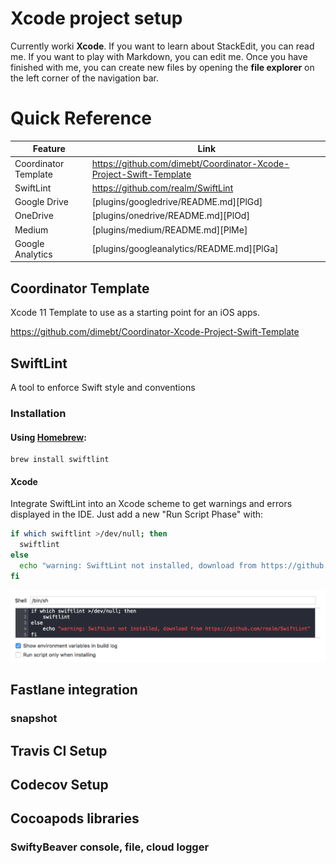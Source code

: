 # Xcode project setup

Currently worki **Xcode**. If you want to learn about StackEdit, you can read me. If you want to play with Markdown, you can edit me. Once you have finished with me, you can create new files by opening the **file explorer** on the left corner of the navigation bar.


# Quick Reference
| Feature | Link |
| ------ | ------ |
| Coordinator Template | https://github.com/dimebt/Coordinator-Xcode-Project-Swift-Template |
| SwiftLint | https://github.com/realm/SwiftLint |
| Google Drive | [plugins/googledrive/README.md][PlGd] |
| OneDrive | [plugins/onedrive/README.md][PlOd] |
| Medium | [plugins/medium/README.md][PlMe] |
| Google Analytics | [plugins/googleanalytics/README.md][PlGa] |


## Coordinator Template
Xcode 11 Template to use as a starting point for an iOS apps.

https://github.com/dimebt/Coordinator-Xcode-Project-Swift-Template

## SwiftLint
A tool to enforce Swift style and conventions
### Installation

#### Using [Homebrew](http://brew.sh/):

```
brew install swiftlint
```

#### Xcode

Integrate SwiftLint into an Xcode scheme to get warnings and errors displayed
in the IDE. Just add a new "Run Script Phase" with:

```bash
if which swiftlint >/dev/null; then
  swiftlint
else
  echo "warning: SwiftLint not installed, download from https://github.com/realm/SwiftLint"
fi
```

![](assets/runscript.png)


## Fastlane integration
### snapshot

## Travis CI Setup
## Codecov Setup

## Cocoapods libraries
### SwiftyBeaver console, file, cloud logger



